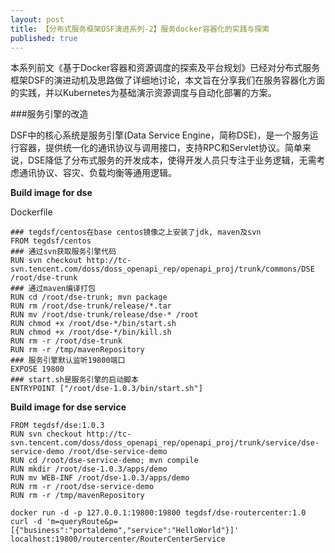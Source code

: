 ```yaml
---
layout: post
title: 【分布式服务框架DSF演进系列-2】服务docker容器化的实践与探索
published: true
---
```


本系列前文《基于Docker容器和资源调度的探索及平台规划》已经对分布式服务框架DSF的演进动机及思路做了详细地讨论，本文旨在分享我们在服务容器化方面的实践，并以Kubernetes为基础演示资源调度与自动化部署的方案。

###服务引擎的改造

DSF中的核心系统是服务引擎(Data Service Engine，简称DSE)，是一个服务运行容器，提供统一化的通讯协议与调用接口，支持RPC和Servlet协议。简单来说，DSE降低了分布式服务的开发成本，使得开发人员只专注于业务逻辑，无需考虑通讯协议、容灾、负载均衡等通用逻辑。

**Build image for dse**

Dockerfile

```text
### tegdsf/centos在base centos镜像之上安装了jdk, maven及svn
FROM tegdsf/centos
### 通过svn获取服务引擎代码
RUN svn checkout http://tc-svn.tencent.com/doss/doss_openapi_rep/openapi_proj/trunk/commons/DSE /root/dse-trunk
### 通过maven编译打包
RUN cd /root/dse-trunk; mvn package
RUN rm /root/dse-trunk/release/*.tar
RUN mv /root/dse-trunk/release/dse-* /root
RUN chmod +x /root/dse-*/bin/start.sh
RUN chmod +x /root/dse-*/bin/kill.sh
RUN rm -r /root/dse-trunk
RUN rm -r /tmp/mavenRepository
### 服务引擎默认监听19800端口
EXPOSE 19800
### start.sh是服务引擎的启动脚本
ENTRYPOINT ["/root/dse-1.0.3/bin/start.sh"]
```

**Build image for dse service**
```text
FROM tegdsf/dse:1.0.3
RUN svn checkout http://tc-svn.tencent.com/doss/doss_openapi_rep/openapi_proj/trunk/service/dse-service-demo /root/dse-service-demo
RUN cd /root/dse-service-demo; mvn compile
RUN mkdir /root/dse-1.0.3/apps/demo
RUN mv WEB-INF /root/dse-1.0.3/apps/demo
RUN rm -r /root/dse-service-demo
RUN rm -r /tmp/mavenRepository
```

```
docker run -d -p 127.0.0.1:19800:19800 tegdsf/dse-routercenter:1.0
curl -d 'm=queryRoute&p=[{"business":"portaldemo","service":"HelloWorld"}]' localhost:19800/routercenter/RouterCenterService
```
